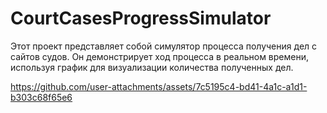 # CourtCasesProgressSimulator
Этот проект представляет собой симулятор процесса получения дел с сайтов судов. Он демонстрирует ход процесса в реальном времени, используя график для визуализации количества полученных дел.




https://github.com/user-attachments/assets/7c5195c4-bd41-4a1c-a1d1-b303c68f65e6

